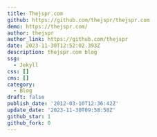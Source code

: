 ```yaml
---
title: Thejspr.com
github: https://github.com/thejspr/thejspr.com
demo: https://thejspr.com/
author: thejspr
author_link: https://github.com/thejspr
date: 2023-11-30T12:52:02.393Z
description: thejspr.com blog
ssg:
  - Jekyll
css: []
cms: []
category:
  - Blog
draft: false
publish_date: '2012-03-10T12:36:42Z'
update_date: '2023-11-30T09:58:58Z'
github_star: 1
github_fork: 0
---
```

